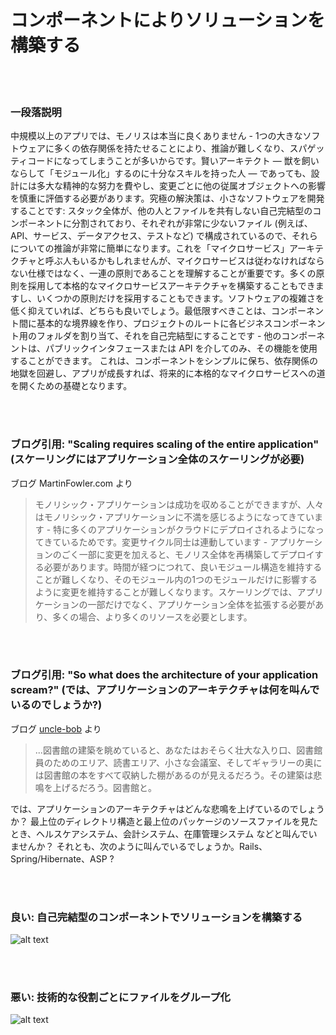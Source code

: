 # コンポーネントによりソリューションを構築する

<br/><br/>

### 一段落説明

中規模以上のアプリでは、モノリスは本当に良くありません - 1つの大きなソフトウェアに多くの依存関係を持たせることにより、推論が難しくなり、スパゲッティコードになってしまうことが多いからです。賢いアーキテクト — 獣を飼いならして「モジュール化」するのに十分なスキルを持った人 — であっても、設計には多大な精神的な努力を費やし、変更ごとに他の従属オブジェクトへの影響を慎重に評価する必要があります。究極の解決策は、小さなソフトウェアを開発することです: スタック全体が、他の人とファイルを共有しない自己完結型のコンポーネントに分割されており、それぞれが非常に少ないファイル (例えば、API、サービス、データアクセス、テストなど) で構成されているので、それらについての推論が非常に簡単になります。これを「マイクロサービス」アーキテクチャと呼ぶ人もいるかもしれませんが、マイクロサービスは従わなければならない仕様ではなく、一連の原則であることを理解することが重要です。多くの原則を採用して本格的なマイクロサービスアーキテクチャを構築することもできますし、いくつかの原則だけを採用することもできます。ソフトウェアの複雑さを低く抑えていれば、どちらも良いでしょう。最低限すべきことは、コンポーネント間に基本的な境界線を作り、プロジェクトのルートに各ビジネスコンポーネント用のフォルダを割り当て、それを自己完結型にすることです - 他のコンポーネントは、パブリックインタフェースまたは API を介してのみ、その機能を使用することができます。 これは、コンポーネントをシンプルに保ち、依存関係の地獄を回避し、アプリが成長すれば、将来的に本格的なマイクロサービスへの道を開くための基礎となります。

<br/><br/>

### ブログ引用: "Scaling requires scaling of the entire application" (スケーリングにはアプリケーション全体のスケーリングが必要)

 ブログ MartinFowler.com より

> モノリシック・アプリケーションは成功を収めることができますが、人々はモノリシック・アプリケーションに不満を感じるようになってきています - 特に多くのアプリケーションがクラウドにデプロイされるようになってきているためです。変更サイクル同士は連動しています - アプリケーションのごく一部に変更を加えると、モノリス全体を再構築してデプロイする必要があります。時間が経つにつれて、良いモジュール構造を維持することが難しくなり、そのモジュール内の1つのモジュールだけに影響するように変更を維持することが難しくなります。スケーリングでは、アプリケーションの一部だけでなく、アプリケーション全体を拡張する必要があり、多くの場合、より多くのリソースを必要とします。

<br/><br/>

### ブログ引用: "So what does the architecture of your application scream?" (では、アプリケーションのアーキテクチャは何を叫んでいるのでしょうか?)

 ブログ [uncle-bob](https://8thlight.com/blog/uncle-bob/2011/09/30/Screaming-Architecture.html)  より

> ...図書館の建築を眺めていると、あなたはおそらく壮大な入り口、図書館員のためのエリア、読書エリア、小さな会議室、そしてギャラリーの奥には図書館の本をすべて収納した棚があるのが見えるだろう。その建築は悲鳴を上げるだろう。図書館と。<br/>

では、アプリケーションのアーキテクチャはどんな悲鳴を上げているのでしょうか？ 最上位のディレクトリ構造と最上位のパッケージのソースファイルを見たとき、ヘルスケアシステム、会計システム、在庫管理システム などと叫んでいませんか？ それとも、次のように叫んでいるでしょうか。Rails、Spring/Hibernate、ASP ?

<br/><br/>

### 良い: 自己完結型のコンポーネントでソリューションを構築する

![alt text](https://github.com/goldbergyoni/nodebestpractices/blob/master/assets/images/structurebycomponents.PNG "コンポーネントによるソリューションの構築")

<br/><br/>

### 悪い: 技術的な役割ごとにファイルをグループ化

![alt text](https://github.com/goldbergyoni/nodebestpractices/blob/master/assets/images/structurebyroles.PNG "技術的な役割によるソリューションの構築")
